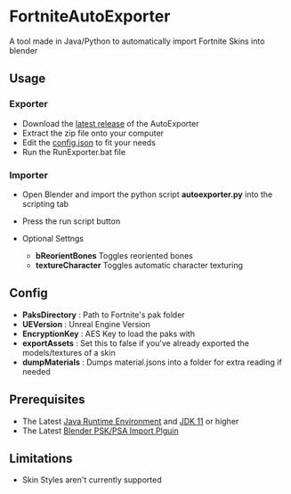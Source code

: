# FortniteAutoExporter
A tool made in Java/Python to automatically import Fortnite Skins into blender

## Usage

### Exporter
* Download the [latest release](https://github.com/halfuwu/FortniteAutoExporter/releases) of the AutoExporter
* Extract the zip file onto your computer
* Edit the [config.json](#Config) to fit your needs
* Run the RunExporter.bat file

### Importer
* Open Blender and import the python script **autoexporter.py** into the scripting tab
* Press the run script button

* Optional Settngs
  * **bReorientBones** Toggles reoriented bones
  * **textureCharacter** Toggles automatic character texturing


## Config
* **PaksDirectory** : Path to Fortnite's pak folder
* **UEVersion** : Unreal Engine Version
* **EncryptionKey** : AES Key to load the paks with
* **exportAssets** : Set this to false if you've already exported the models/textures of a skin
* **dumpMaterials** : Dumps material.jsons into a folder for extra reading if needed



## Prerequisites
* The Latest [Java Runtime Environment](https://www.oracle.com/java/technologies/javase-server-jre8-downloads.html) and [JDK 11](https://www.oracle.com/java/technologies/javase-jdk11-downloads.html) or higher
* The Latest [Blender PSK/PSA Import Plguin](https://github.com/Befzz/blender3d_import_psk_psa)

## Limitations
* Skin Styles aren't currently supported


